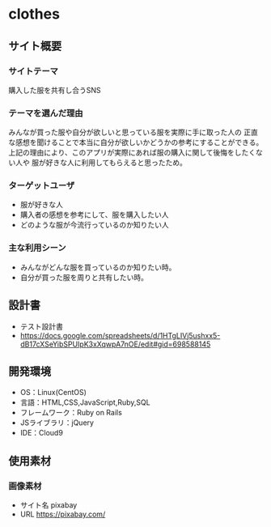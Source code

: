 # clothes

## サイト概要
### サイトテーマ
購入した服を共有し合うSNS

### テーマを選んだ理由
みんなが買った服や自分が欲しいと思っている服を実際に手に取った人の
正直な感想を聞けることで本当に自分が欲しいかどうかの参考にすることができる。
上記の理由により、このアプリが実際にあれば服の購入に関して後悔をしたくない人や
服が好きな人に利用してもらえると思ったため。

### ターゲットユーザ
- 服が好きな人
- 購入者の感想を参考にして、服を購入したい人
- どのような服が今流行っているのか知りたい人

### 主な利用シーン
- みんながどんな服を買っているのか知りたい時。
- 自分が買った服を周りと共有したい時。

## 設計書
- テスト設計書
- https://docs.google.com/spreadsheets/d/1HTgLIVj5ushxx5-dB17cXSeYibSPUIpK3xXqwpA7nOE/edit#gid=698588145

## 開発環境
- OS：Linux(CentOS)
- 言語：HTML,CSS,JavaScript,Ruby,SQL
- フレームワーク：Ruby on Rails
- JSライブラリ：jQuery
- IDE：Cloud9

## 使用素材
### 画像素材
- サイト名 pixabay
- URL https://pixabay.com/